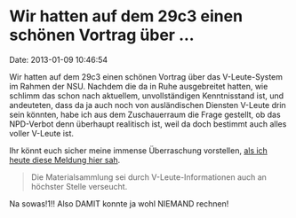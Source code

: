 Wir hatten auf dem 29c3 einen schönen Vortrag über \...
=======================================================

Date: 2013-01-09 10:46:54

Wir hatten auf dem 29c3 einen schönen Vortrag über das V-Leute-System im
Rahmen der NSU. Nachdem die da in Ruhe ausgebreitet hatten, wie schlimm
das schon nach aktuellem, unvollständigen Kenntnisstand ist, und
andeuteten, dass da ja auch noch von ausländischen Diensten V-Leute drin
sein könnten, habe ich aus dem Zuschauerraum die Frage gestellt, ob das
NPD-Verbot denn überhaupt realitisch ist, weil da doch bestimmt auch
alles voller V-Leute ist.

Ihr könnt euch sicher meine immense Überraschung vorstellen, [als ich
heute diese Meldung hier
sah](http://www.publikative.org/2013/01/08/material-fur-npd-verbotsverfahren-offenbar-auch-von-v-leuten/).

> Die Materialsammlung sei durch V-Leute-Informationen auch an höchster
> Stelle verseucht.

Na sowas!1!! Also DAMIT konnte ja wohl NIEMAND rechnen!
